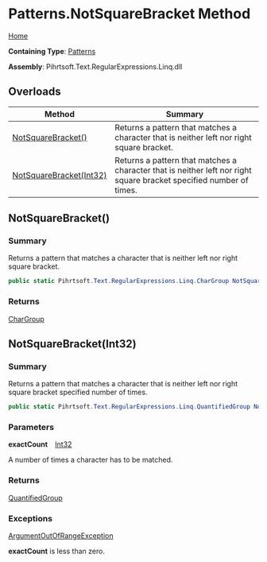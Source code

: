 # Patterns\.NotSquareBracket Method

[Home](../../../../../../README.md)

**Containing Type**: [Patterns](../README.md)

**Assembly**: Pihrtsoft\.Text\.RegularExpressions\.Linq\.dll

## Overloads

| Method | Summary |
| ------ | ------- |
| [NotSquareBracket()](#Pihrtsoft_Text_RegularExpressions_Linq_Patterns_NotSquareBracket) | Returns a pattern that matches a character that is neither left nor right square bracket\. |
| [NotSquareBracket(Int32)](#Pihrtsoft_Text_RegularExpressions_Linq_Patterns_NotSquareBracket_System_Int32_) | Returns a pattern that matches a character that is neither left nor right square bracket specified number of times\. |

## NotSquareBracket\(\) <a name="Pihrtsoft_Text_RegularExpressions_Linq_Patterns_NotSquareBracket"></a>

### Summary

Returns a pattern that matches a character that is neither left nor right square bracket\.

```csharp
public static Pihrtsoft.Text.RegularExpressions.Linq.CharGroup NotSquareBracket()
```

### Returns

[CharGroup](../../CharGroup/README.md)

## NotSquareBracket\(Int32\) <a name="Pihrtsoft_Text_RegularExpressions_Linq_Patterns_NotSquareBracket_System_Int32_"></a>

### Summary

Returns a pattern that matches a character that is neither left nor right square bracket specified number of times\.

```csharp
public static Pihrtsoft.Text.RegularExpressions.Linq.QuantifiedGroup NotSquareBracket(int exactCount)
```

### Parameters

**exactCount** &ensp; [Int32](https://docs.microsoft.com/en-us/dotnet/api/system.int32)

A number of times a character has to be matched\.

### Returns

[QuantifiedGroup](../../QuantifiedGroup/README.md)

### Exceptions

[ArgumentOutOfRangeException](https://docs.microsoft.com/en-us/dotnet/api/system.argumentoutofrangeexception)

**exactCount** is less than zero\.

